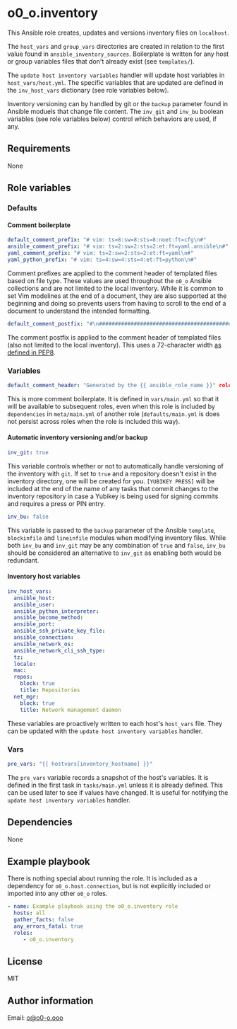# o0_o.inventory

This Ansible role creates, updates and versions inventory files on `localhost`.

The `host_vars` and `group_vars` directories are created in relation to the first value found in `ansible_inventory_sources`. Boilerplate is written for any host or group variables files that don't already exist (see `templates/`).

The `update host inventory variables` handler will update host variables in `host_vars/host.yml`. The specific variables that are updated are defined in the `inv_host_vars` dictionary (see role variables below).

Inventory versioning can by handled by git or the `backup` parameter found in Ansible moduels that change file content. The `inv_git` and `inv_bu` boolean variables (see role variables below) control which behaviors are used, if any.

## Requirements

None

## Role variables

### Defaults

#### Comment boilerplate

```yaml
default_comment_prefix: "# vim: ts=8:sw=8:sts=8:noet:ft=cfg\n#"
ansible_comment_prefix: "# vim: ts=2:sw=2:sts=2:et:ft=yaml.ansible\n#"
yaml_comment_prefix: "# vim: ts=2:sw=2:sts=2:et:ft=yaml\n#"
yaml_python_prefix: "# vim: ts=4:sw=4:sts=4:et:ft=python\n#"
```

Comment prefixes are applied to the comment header of templated files based on file type. These values are used throughout the `o0_o` Ansible collections and are not limited to the local inventory. While it is common to set Vim modelines at the end of a document, they are also supported at the beginning and doing so prevents users from having to scroll to the end of a document to understand the intended formatting.

```yaml
default_comment_postfix: "#\n########################################################################"
```

The comment postfix is applied to the comment header of templated files (also not limited to the local inventory). This uses a 72-character width [as defined in PEP8](https://peps.python.org/pep-0008/#maximum-line-length).

### Variables

```yaml
default_comment_header: "Generated by the {{ ansible_role_name }}" role."
```

This is more comment boilerplate. It is defined in `vars/main.yml` so that it will be available to subsequent roles, even when this role is included by `dependencies` in `meta/main.yml` of another role (`defaults/main.yml` is does not persist across roles when the role is included this way).

#### Automatic inventory versioning and/or backup

```yaml
inv_git: true
```

This variable controls whether or not to automatically handle versioning of the inventory with `git`. If set to `true` and a repository doesn't exist in the inventory directory, one will be created for you. `[YUBIKEY PRESS]` will be included at the end of the name of any tasks that commit changes to the inventory repository in case a Yubikey is being used for signing commits and requires a press or PIN entry.

```yaml
inv_bu: false
```

This variable is passed to the `backup` parameter of the Ansible `template`, `blockinfile` and `lineinfile` modules when modifying inventory files. While both `inv_bu` and `inv_git` may be any combination of `true` and `false`, `inv_bu` should be considered an alternative to `inv_git` as enabling both would be redundant.

#### Inventory host variables

```yaml
inv_host_vars:
  ansible_host:
  ansible_user:
  ansible_python_interpreter:
  ansible_become_method:
  ansible_port:
  ansible_ssh_private_key_file:
  ansible_connection:
  ansible_network_os:
  ansible_network_cli_ssh_type:
  tz:
  locale:
  mac:
  repos:
    block: true
    title: Repositories
  net_mgr:
    block: true
    title: Network management daemon
```

These variables are proactively written to each host's `host_vars` file. They can be updated with the `update host inventory variables` handler.

### Vars

```yaml
pre_vars: "{{ hostvars[inventory_hostname] }}"
```

The `pre_vars` variable records a snapshot of the host's variables. It is defined in the first task in `tasks/main.yml` unless it is already defined. This can be used later to see if values have changed. It is useful for notifying the `update host inventory variables` handler.

## Dependencies

None

## Example playbook

There is nothing special about running the role. It is included as a dependency for `o0_o.host.connection`, but is not explicitly included or imported into any other `o0_o` roles.

```yaml
- name: Example playbook using the o0_o.inventory role
  hosts: all
  gather_facts: false
  any_errors_fatal: true
  roles:
     - o0_o.inventory
```

## License

MIT

## Author information

Email: o@o0-o.ooo

